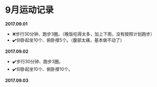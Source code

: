 # 9月运动记录
**2017.09.01**
- :x:步行30分钟、跑步3圈。（晚饭吃得太多，加上下雨，没有按照计划跑步）
- :heavy_check_mark:仰卧起坐10个、俯卧撑5个。（腹部太痛，基本做不动了）

**2017.09.02**
- :heavy_check_mark:步行30分钟、跑步3圈。
- :heavy_check_mark:仰卧起坐10个、俯卧撑10个。

**2017.09.03**



